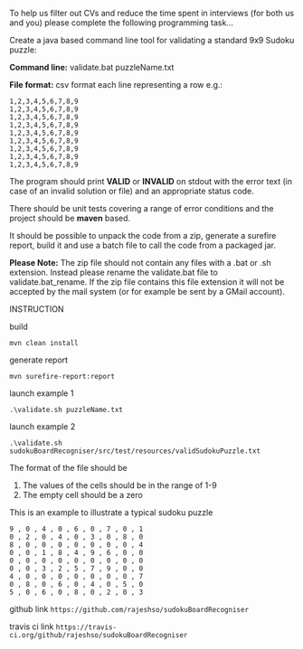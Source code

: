 To help us filter out CVs and reduce the time spent in interviews (for both us and you) please complete the
following programming task...

Create a java based command line tool for validating a standard 9x9 Sudoku puzzle:

**Command line:** validate.bat puzzleName.txt

**File format:** csv format each line representing a row e.g.:

```
1,2,3,4,5,6,7,8,9
1,2,3,4,5,6,7,8,9
1,2,3,4,5,6,7,8,9
1,2,3,4,5,6,7,8,9
1,2,3,4,5,6,7,8,9
1,2,3,4,5,6,7,8,9
1,2,3,4,5,6,7,8,9
1,2,3,4,5,6,7,8,9
1,2,3,4,5,6,7,8,9
```
The program should print **VALID** or **INVALID** on stdout with the error text (in case of an
invalid solution or file) and an appropriate status code.

There should be unit tests covering a range of error conditions and the project should be
**maven** based.

It should be possible to unpack the code from a zip, generate a surefire report, build it
and use a batch file to call the code from a packaged jar.

**Please Note:** The zip file should not contain any files with a .bat or .sh extension.
Instead please rename the validate.bat file to validate.bat_rename. If the zip file
contains this file extension it will not be accepted by the mail system (or for example be
sent by a GMail account).

INSTRUCTION

build
```
mvn clean install
```

generate report
```
mvn surefire-report:report
```

launch example 1
```
.\validate.sh puzzleName.txt
```
launch example 2
```
.\validate.sh sudokuBoardRecogniser/src/test/resources/validSudokuPuzzle.txt
```
The format of the file should be 

1. The values of the cells should be in the range of 1-9
2. The empty cell should be a zero

This is an example to illustrate a typical sudoku puzzle

```
9 , 0 , 4 , 0 , 6 , 0 , 7 , 0 , 1
0 , 2 , 0 , 4 , 0 , 3 , 0 , 8 , 0
8 , 0 , 0 , 0 , 0 , 0 , 0 , 0 , 4
0 , 0 , 1 , 8 , 4 , 9 , 6 , 0 , 0
0 , 0 , 0 , 0 , 0 , 0 , 0 , 0 , 0
0 , 0 , 3 , 2 , 5 , 7 , 9 , 0 , 0
4 , 0 , 0 , 0 , 0 , 0 , 0 , 0 , 7
0 , 8 , 0 , 6 , 0 , 4 , 0 , 5 , 0
5 , 0 , 6 , 0 , 8 , 0 , 2 , 0 , 3
```


github link
`https://github.com/rajeshso/sudokuBoardRecogniser`

travis ci link
`https://travis-ci.org/github/rajeshso/sudokuBoardRecogniser`